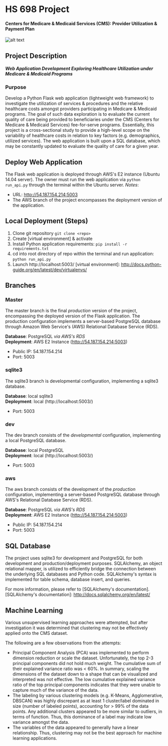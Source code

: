 # HS 698 Project
#### Centers for Medicare & Medicaid Services (CMS): Provider Utilization & Payment Plan
![alt text](http://www.csh.org/wp-content/uploads/2015/06/CMS.jpg "CMS")

## Project Description
##### Web Application Development Exploring Healthcare Utilization under Medicare & Medicaid Programs
### Purpose
Develop a Python Flask web application (lightweight web framework) to investigate the utilization 
of services & procedures and the relative healthcare costs amongst providers participating in 
Medicare & Medicaid programs. The goal of such data exploration is to evaluate the current quality 
of care being provided to beneficiaries under the CMS (Centers for Medicare & Medicaid Services) 
fee-for-serve programs. Essentially, this project is a cross-sectional study to provide a high-level
scope on the variability of healthcare costs in relation to key factors (e.g. demographics, utilized services).
The web application is built upon a SQL database, which may be constantly updated to evaluate the 
quality of care for a given year.

## Deploy Web Application
The Flask web application is deployed through AWS's E2 instance (Ubuntu 14.04 server). The owner must run the 
web application via `python run_api.py` through the terminal within the Ubuntu server. 
*Notes*:
  * URL: http://54.187.154.214:5003
  * The AWS branch of the project encompasses the deployment version of the application.

## Local Deployment (Steps)
1. Clone git repository `git clone <repo>`
2. Create [virtual environment] & activate
3. Install Python application requirements: `pip install -r requirements.txt`
4. cd into root directory of repo within the terminal and run application: `python run_api.py`
5. Launch http://localhost:5003/
[virtual environment]: http://docs.python-guide.org/en/latest/dev/virtualenvs/

## Branches
### Master
The master branch is the final *production* version of the project, encompassing the deployed version of the 
Flask application. The production configuration implements a server-based PostgreSQL database through Amazon
Web Service's (AWS) Relational Database Service (RDS).  

   **Database**: PostgreSQL *via AWS's RDS*  
   **Deployment**: AWS E2 Instance (http://54.187.154.214:5003)
  * Public IP: 54.187.154.214
  * Port: 5003
 
### sqlite3
The sqlite3 branch is developmental configuration, implementing a sqlite3 database.  

   **Database**: local sqlite3  
   **Deployment**: local (http://localhost:5003/)
  * Port: 5003

### dev
The dev branch consists of the *developmental* configuration, implementing a local PostgreSQL database.  

   **Database**: local PostgreSQL  
   **Deployment**: local (http://localhost:5003/)
  * Port: 5003

### aws
The aws branch consists of the development of the *production* configuration, implementing a server-based 
PostgreSQL database through AWS's Relational Database Service (RDS).  

   **Database**: PostgreSQL *via AWS's RDS*  
   **Deployment**: AWS E2 Instance (http://54.187.154.214:5003)
  * Public IP: 54.187.154.214
  * Port: 5003
 
 
## SQL Database
The project uses sqlite3 for development and PostgreSQL for both development and production/deployment purposes.
SQLAlchemy, an object relational mapper, is utilized to efficiently bridge the connection between the underlying
SQL databases and Python code. SQLAlchemy's syntax is implemented for table schema, database insert, and queries.

For more information, please refer to [SQLAlchemy's documentation].
[SQLAlchemy's documentation]: http://docs.sqlalchemy.org/en/latest/


## Machine Learning
Various unsupervised learning approaches were attempted, but after investigation it was determined that clustering
may not be effectively applied onto the CMS dataset.

The following are a few observations from the attempts:
  * Principal Component Analysis (PCA) was implemented to perform dimension reduction or scale the dataset. Unfortunately,
    the top 2-3 principal components did not hold much weight. The cumulative sum of their explained variance ratio was
    < 60%. In summary, scaling the dimensions of the dataset down to a shape that can be visualized and interpreted
    was not effective. The low cumulative explained variance ratio of the top principal components indicates that they
    were unable to capture much of the variance of the data.
  * The labeling by various clustering models (e.g. K-Means, Agglomerative, DBSCAN) was highly discrepant as at least
    1 cluster/label dominated in size (number of labeled points), accounting for > 99% of the data points. Any
    additional clusters appeared to be more similar to outliers, in terms of function. Thus, this dominance of a label
    may indicate low variance amongst the data.
  * The variables of the data appeared to generally have a linear relationship. Thus, clustering may not be the best
    approach for machine learning applications.  